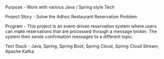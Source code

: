 Purpose - Work with various Java / Spring style Tech 

Project Story - Solve the Adhoc Restaurant Reservation Problem 

Program - This project is an event-driven reservation system where users can make reservations that are processed through a message broker. The system then sends confirmation messages to a different topic. 

Text Stack - Java, Spring, Spring Boot, Spring Cloud, Spring Cloud Stream, Apache Kafka 

